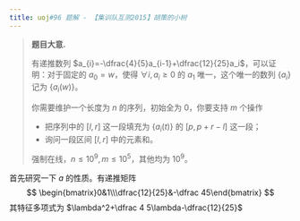 ```yaml
---
title: uoj#96 题解 - 【集训队互测2015】胡策的小树
---
```


> **题目大意.**
>
> 有递推数列 $a_{i}=-\dfrac{4}{5}a_{i-1}+\dfrac{12}{25}a_i$，可以证明：对于固定的 $a_0=w$，使得 $\forall i,a_i\ge 0$ 的 $a_1$ 唯一，这个唯一的数列 $\{a_i\}$ 记为 $\{a_i(w)\}$。
>
> 你需要维护一个长度为 $n$ 的序列，初始全为 $0$，你要支持 $m$ 个操作
>
> - 把序列中的 $[l,r]$ 这一段填充为 $\{a_i(t)\}$ 的 $[p,p+r-l]$ 这一段；
> - 询问一段区间 $[l,r]$ 中的元素和。
>
> 强制在线，$n\le 10^9,m\le 10^5$，其他均为 $10^9$。

首先研究一下 $a$ 的性质。有递推矩阵
$$
\begin{bmatrix}0&1\\\dfrac{12}{25}&-\dfrac 45\end{bmatrix}
$$
其特征多项式为 $\lambda^2+\dfrac 4 5\lambda-\dfrac{12}{25}$